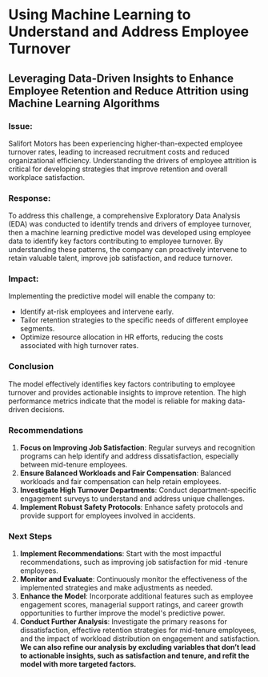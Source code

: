 # Using Machine Learning to Understand and Address Employee Turnover
## Leveraging Data-Driven Insights to Enhance Employee Retention and Reduce Attrition using Machine Learning Algorithms 
### Issue:
Salifort Motors has been experiencing higher-than-expected employee turnover rates, leading to increased recruitment costs and reduced organizational efficiency. Understanding the drivers of employee attrition is critical for developing strategies that improve retention and overall workplace satisfaction.
### Response:
To address this challenge, a comprehensive Exploratory Data Analysis (EDA) was conducted to identify trends and drivers of employee turnover, then a machine learning predictive model was developed using employee data to identify key factors contributing to employee turnover. By understanding these patterns, the company can proactively intervene to retain valuable talent, improve job satisfaction, and reduce turnover.
### Impact:
Implementing the predictive model will enable the company to:
- Identify at-risk employees and intervene early.
- Tailor retention strategies to the specific needs of different employee segments.
- Optimize resource allocation in HR efforts, reducing the costs associated with high turnover rates.


### Conclusion
The model effectively identifies key factors contributing to employee turnover and provides actionable insights to improve retention. The high performance metrics indicate that the model is reliable for making data-driven decisions.

### Recommendations
1. **Focus on Improving Job Satisfaction**: Regular surveys and recognition programs can help identify and address dissatisfaction, especially between mid-tenure employees.
2. **Ensure Balanced Workloads and Fair Compensation**: Balanced workloads and fair compensation can help retain employees.
3. **Investigate High Turnover Departments**: Conduct department-specific engagement surveys to understand and address unique challenges.
4. **Implement Robust Safety Protocols**: Enhance safety protocols and provide support for employees involved in accidents.

### Next Steps
1. **Implement Recommendations**: Start with the most impactful recommendations, such as improving job satisfaction for mid -tenure employees.
2. **Monitor and Evaluate**: Continuously monitor the effectiveness of the implemented strategies and make adjustments as needed.
3. **Enhance the Model**: Incorporate additional features such as employee engagement scores, managerial support ratings, and career growth opportunities to further improve the model's predictive power.
4. **Conduct Further Analysis**: Investigate the primary reasons for dissatisfaction, effective retention strategies for mid-tenure employees, and the impact of workload distribution on engagement and satisfaction. **We can also refine our analysis by excluding variables that don’t lead to actionable insights, such as satisfaction and tenure, and refit the model with more targeted factors.**
